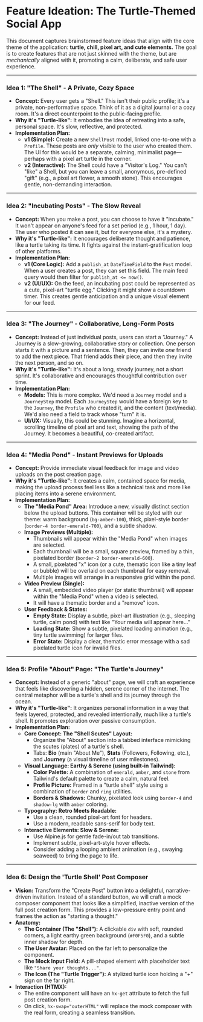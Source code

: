 # Feature Ideation: The Turtle-Themed Social App

This document captures brainstormed feature ideas that align with the core theme of the application: **turtle, chill, pixel art, and cute elements.** The goal is to create features that are not just skinned with the theme, but are *mechanically* aligned with it, promoting a calm, deliberate, and safe user experience.

---

### Idea 1: "The Shell" - A Private, Cozy Space

*   **Concept:** Every user gets a "Shell." This isn't their public profile; it's a private, non-performative space. Think of it as a digital journal or a cozy room. It's a direct counterpoint to the public-facing profile.
*   **Why it's "Turtle-like":** It embodies the idea of retreating into a safe, personal space. It's slow, reflective, and protected.
*   **Implementation Plan:**
    *   **v1 (Simple):** Create a new `ShellPost` model, linked one-to-one with a `Profile`. These posts are *only* visible to the user who created them. The UI for this would be a separate, calming, minimalist page—perhaps with a pixel art turtle in the corner.
    *   **v2 (Interactive):** The Shell could have a "Visitor's Log." You can't "like" a Shell, but you can leave a small, anonymous, pre-defined "gift" (e.g., a pixel art flower, a smooth stone). This encourages gentle, non-demanding interaction.

---

### Idea 2: "Incubating Posts" - The Slow Reveal

*   **Concept:** When you make a post, you can choose to have it "incubate." It won't appear on anyone's feed for a set period (e.g., 1 hour, 1 day). The user who posted it can see it, but for everyone else, it's a mystery.
*   **Why it's "Turtle-like":** It encourages deliberate thought and patience, like a turtle taking its time. It fights against the instant-gratification loop of other platforms.
*   **Implementation Plan:**
    *   **v1 (Core Logic):** Add a `publish_at` `DateTimeField` to the `Post` model. When a user creates a post, they can set this field. The main feed query would then filter for `publish_at <= now()`.
    *   **v2 (UI/UX):** On the feed, an incubating post could be represented as a cute, pixel-art "turtle egg." Clicking it might show a countdown timer. This creates gentle anticipation and a unique visual element for our feed.

---

### Idea 3: "The Journey" - Collaborative, Long-Form Posts

*   **Concept:** Instead of just individual posts, users can start a "Journey." A Journey is a slow-growing, collaborative story or collection. One person starts it with a picture and a sentence. Then, they can invite *one* friend to add the next piece. That friend adds their piece, and then they invite the next person, and so on.
*   **Why it's "Turtle-like":** It's about a long, steady journey, not a short sprint. It's collaborative and encourages thoughtful contribution over time.
*   **Implementation Plan:**
    *   **Models:** This is more complex. We'd need a `Journey` model and a `JourneyStep` model. Each `JourneyStep` would have a foreign key to the `Journey`, the `Profile` who created it, and the content (text/media). We'd also need a field to track whose "turn" it is.
    *   **UI/UX:** Visually, this could be stunning. Imagine a horizontal, scrolling timeline of pixel art and text, showing the path of the Journey. It becomes a beautiful, co-created artifact.

---

### Idea 4: "Media Pond" - Instant Previews for Uploads

*   **Concept:** Provide immediate visual feedback for image and video uploads on the post creation page.
*   **Why it's "Turtle-like":** It creates a calm, contained space for media, making the upload process feel less like a technical task and more like placing items into a serene environment.
*   **Implementation Plan:**
    *   **The "Media Pond" Area:** Introduce a new, visually distinct section below the upload buttons. This container will be styled with our theme: warm background (`bg-amber-100`), thick, pixel-style border (`border-4 border-emerald-700`), and a subtle shadow.
    *   **Image Previews (Multiple):**
        *   Thumbnails will appear within the "Media Pond" when images are selected.
        *   Each thumbnail will be a small, square preview, framed by a thin, pixelated border (`border-2 border-emerald-600`).
        *   A small, pixelated "x" icon (or a cute, thematic icon like a tiny leaf or bubble) will be overlaid on each thumbnail for easy removal.
        *   Multiple images will arrange in a responsive grid within the pond.
    *   **Video Preview (Single):**
        *   A small, embedded video player (or static thumbnail) will appear within the "Media Pond" when a video is selected.
        *   It will have a thematic border and a "remove" icon.
    *   **User Feedback & States:**
        *   **Empty State:** Display a subtle, pixel-art illustration (e.g., sleeping turtle, calm pond) with text like "Your media will appear here..."
        *   **Loading State:** Show a subtle, pixelated loading animation (e.g., tiny turtle swimming) for larger files.
        *   **Error State:** Display a clear, thematic error message with a sad pixelated turtle icon for invalid files.

---

### Idea 5: Profile "About" Page: "The Turtle's Journey"

*   **Concept:** Instead of a generic "about" page, we will craft an experience that feels like discovering a hidden, serene corner of the internet. The central metaphor will be a turtle's shell and its journey through the ocean.
*   **Why it's "Turtle-like":** It organizes personal information in a way that feels layered, protected, and revealed intentionally, much like a turtle's shell. It promotes exploration over passive consumption.
*   **Implementation Plan:**
    *   **Core Concept: The "Shell Scutes" Layout:**
        *   Organize the "About" section into a tabbed interface mimicking the scutes (plates) of a turtle's shell.
        *   Tabs: **Bio** (main "About Me"), **Stats** (Followers, Following, etc.), and **Journey** (a visual timeline of user milestones).
    *   **Visual Language: Earthy & Serene (using built-in Tailwind):**
        *   **Color Palette:** A combination of `emerald`, `amber`, and `stone` from Tailwind's default palette to create a calm, natural feel.
        *   **Profile Picture:** Framed in a "turtle shell" style using a combination of `border` and `ring` utilities.
        *   **Borders & Shadows:** Chunky, pixelated look using `border-4` and `shadow-lg` with `amber` coloring.
    *   **Typography: Retro Meets Readable:**
        *   Use a clean, rounded pixel-art font for headers.
        *   Use a modern, readable sans-serif for body text.
    *   **Interactive Elements: Slow & Serene:**
        *   Use Alpine.js for gentle fade-in/out tab transitions.
        *   Implement subtle, pixel-art-style hover effects.
        *   Consider adding a looping ambient animation (e.g., swaying seaweed) to bring the page to life.

---

### Idea 6: Design the 'Turtle Shell' Post Composer

*   **Vision:** Transform the "Create Post" button into a delightful, narrative-driven invitation. Instead of a standard button, we will craft a mock composer component that looks like a simplified, inactive version of the full post creation form. This provides a low-pressure entry point and frames the action as "starting a thought."
*   **Anatomy:**
    *   **The Container (The "Shell"):** A clickable `div` with soft, rounded corners, a light earthy green background (`#F0F5F0`), and a subtle inner shadow for depth.
    *   **The User Avatar:** Placed on the far left to personalize the component.
    *   **The Mock Input Field:** A pill-shaped element with placeholder text like `"Share your thoughts..."`.
    *   **The Icon (The "Turtle Trigger"):** A stylized turtle icon holding a "+" sign on the far right.
*   **Interaction (HTMX):**
    *   The entire component will have an `hx-get` attribute to fetch the full post creation form.
    *   On click, `hx-swap="outerHTML"` will replace the mock composer with the real form, creating a seamless transition.
